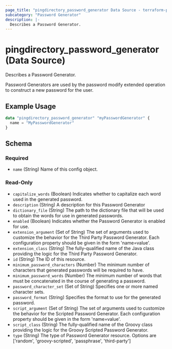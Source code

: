 ```yaml
---
page_title: "pingdirectory_password_generator Data Source - terraform-provider-pingdirectory"
subcategory: "Password Generator"
description: |-
  Describes a Password Generator.
---
```


# pingdirectory_password_generator (Data Source)

Describes a Password Generator.

Password Generators are used by the password modify extended operation to construct a new password for the user.

## Example Usage

```terraform
data "pingdirectory_password_generator" "myPasswordGenerator" {
  name = "MyPasswordGenerator"
}
```

<!-- schema generated by tfplugindocs -->
## Schema

### Required

- `name` (String) Name of this config object.

### Read-Only

- `capitalize_words` (Boolean) Indicates whether to capitalize each word used in the generated password.
- `description` (String) A description for this Password Generator
- `dictionary_file` (String) The path to the dictionary file that will be used to obtain the words for use in generated passwords.
- `enabled` (Boolean) Indicates whether the Password Generator is enabled for use.
- `extension_argument` (Set of String) The set of arguments used to customize the behavior for the Third Party Password Generator. Each configuration property should be given in the form 'name=value'.
- `extension_class` (String) The fully-qualified name of the Java class providing the logic for the Third Party Password Generator.
- `id` (String) The ID of this resource.
- `minimum_password_characters` (Number) The minimum number of characters that generated passwords will be required to have.
- `minimum_password_words` (Number) The minimum number of words that must be concatenated in the course of generating a password.
- `password_character_set` (Set of String) Specifies one or more named character sets.
- `password_format` (String) Specifies the format to use for the generated password.
- `script_argument` (Set of String) The set of arguments used to customize the behavior for the Scripted Password Generator. Each configuration property should be given in the form 'name=value'.
- `script_class` (String) The fully-qualified name of the Groovy class providing the logic for the Groovy Scripted Password Generator.
- `type` (String) The type of Password Generator resource. Options are ['random', 'groovy-scripted', 'passphrase', 'third-party']

